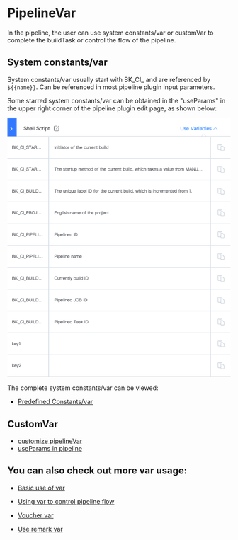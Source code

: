  # PipelineVar 

 In the pipeline, the user can use system constants/var or customVar to complete the buildTask or control the flow of the pipeline. 

 ## System constants/var 

 System constants/var usually start with BK_CI_ and are referenced by `${{name}}`.  Can be referenced in most pipeline plugin input parameters. 

 Some starred system constants/var can be obtained in the "useParams" in the upper right corner of the pipeline plugin edit page, as shown below: 

 ![Starred System Constants/var](../../../../assets/image-variables-global-vars-view.png) 

 The complete system constants/var can be viewed: 

 - [Predefined Constants/var](../../../../intro/terminology/pre-define-var/README.md) 


 ## CustomVar 

 - [customize pipelineVar](./variables-custom.md) 
 - [useParams in pipeline](./variables-custom-use.md) 


 ## You can also check out more var usage: 

 - [Basic use of var](./pipeline-variables-shell-batch.md) 
 
 - [Using var to control pipeline flow](./pipeline-variables-flow-control.md) 

 - [Voucher var](./pipeline-variables-ticket.md) 

 - [Use remark var](./pipeline-variables-remark.md) 